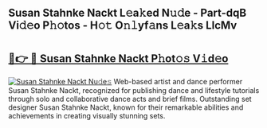 ## Susan Stahnke Nackt L𝚎a𝚔ed N𝚞𝚍e - Part-dqB Vi𝚍𝚎o P𝚑𝚘tos - H𝚘𝚝 O𝚗𝚕yf𝚊ns L𝚎a𝚔s LlcMv

# <h2><a href="http://kf242w0.oniu.top/?m=Susan+Stahnke+Nackt">🔗👉 🔴 Susan Stahnke Nackt P𝚑ot𝚘𝚜 V𝚒d𝚎o</a></h2>

[![Susan Stahnke Nackt Nu𝚍e𝚜](https://i.imgur.com/0qMVB7G.gif)](http://kf242w0.oniu.top/?m=Susan+Stahnke+Nackt)
Web-based artist and dance performer Susan Stahnke Nackt, recognized for publishing dance and lifestyle tutorials through solo and collaborative dance acts and brief films. Outstanding set designer Susan Stahnke Nackt, known for their remarkable abilities and achievements in creating visually stunning sets.  
